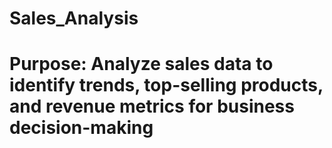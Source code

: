 # Sales_Analysis
# Purpose: Analyze sales data to identify trends, top-selling products, and revenue metrics for business decision-making
